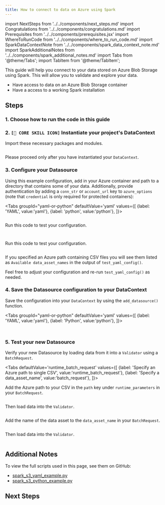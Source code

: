 ```yaml
---
title: How to connect to data on Azure using Spark
---
```

import NextSteps from '../../components/next_steps.md'
import Congratulations from '../../components/congratulations.md'
import Prerequisites from '../../components/prerequisites.jsx'
import WhereToRunCode from '../../components/where_to_run_code.md'
import SparkDataContextNote from '../../components/spark_data_context_note.md'
import SparkAdditionalNotes from '../../components/spark_additional_notes.md'
import Tabs from '@theme/Tabs';
import TabItem from '@theme/TabItem';

This guide will help you connect to your data stored on Azure Blob Storage using Spark.
This will allow you to validate and explore your data.

<Prerequisites>

- Have access to data on an Azure Blob Storage container
- Have a access to a working Spark installation

</Prerequisites>

## Steps

### 1. Choose how to run the code in this guide

<WhereToRunCode />

### 2. `[🍏 CORE SKILL ICON]` Instantiate your project's DataContext

Import these necessary packages and modules.

```python file=../../../../../tests/integration/docusaurus/connecting_to_your_data/cloud/spark_s3_yaml_example.py#L1-L4
```

<SparkDataContextNote />

Please proceed only after you have instantiated your `DataContext`.

### 3. Configure your Datasource

Using this example configuration, add in your Azure container and path to a directory that contains some of your data.
Additionally, provide authentication by adding a `conn_str` or `account_url` key to `azure_options` (note that `credential` is only required for protected containers):

<Tabs
  groupId="yaml-or-python"
  defaultValue='yaml'
  values={[
  {label: 'YAML', value:'yaml'},
  {label: 'python', value:'python'},
  ]}>
  <TabItem value="yaml">

```python file=../../../../../tests/integration/docusaurus/connecting_to_your_data/cloud/spark_s3_yaml_example.py#L20-L39
```

Run this code to test your configuration.

```python file=../../../../../tests/integration/docusaurus/connecting_to_your_data/cloud/spark_s3_yaml_example.py#L50
```

</TabItem>
<TabItem value="python">

```python file=../../../../../tests/integration/docusaurus/connecting_to_your_data/cloud/spark_s3_python_example.py#L21-L40
```

Run this code to test your configuration.

```python file=../../../../../tests/integration/docusaurus/connecting_to_your_data/cloud/spark_s3_python_example.py#L51
```

</TabItem>
</Tabs>

If you specified an Azure path containing CSV files you will see them listed as `Available data_asset_names` in the output of `test_yaml_config()`.

Feel free to adjust your configuration and re-run `test_yaml_config()` as needed.

### 4. Save the Datasource configuration to your DataContext

Save the configuration into your `DataContext` by using the `add_datasource()` function.

<Tabs
  groupId="yaml-or-python"
  defaultValue='yaml'
  values={[
  {label: 'YAML', value:'yaml'},
  {label: 'Python', value:'python'},
  ]}>
  <TabItem value="yaml">

```python file=../../../../../tests/integration/docusaurus/connecting_to_your_data/cloud/spark_s3_yaml_example.py#L52
```

</TabItem>
<TabItem value="python">

```python file=../../../../../tests/integration/docusaurus/connecting_to_your_data/cloud/spark_s3_python_example.py#L53
```

</TabItem>
</Tabs>

### 5. Test your new Datasource

Verify your new Datasource by loading data from it into a `Validator` using a `BatchRequest`.

<Tabs
  defaultValue='runtime_batch_request'
  values={[
  {label: 'Specify an Azure path to single CSV', value:'runtime_batch_request'},
  {label: 'Specify a data_asset_name', value:'batch_request'},
  ]}>
  <TabItem value="runtime_batch_request">

Add the Azure path to your CSV in the `path` key under `runtime_parameters` in your `BatchRequest`.

```python file=../../../../../tests/integration/docusaurus/connecting_to_your_data/cloud/spark_s3_yaml_example.py#L55-L61
```
Then load data into the `Validator`.
```python file=../../../../../tests/integration/docusaurus/connecting_to_your_data/cloud/spark_s3_yaml_example.py#L69-L75
```

  </TabItem>
  <TabItem value="batch_request">

Add the name of the data asset to the `data_asset_name` in your `BatchRequest`.

```python file=../../../../../tests/integration/docusaurus/connecting_to_your_data/cloud/spark_s3_yaml_example.py#L81-L85
```
Then load data into the `Validator`.
```python file=../../../../../tests/integration/docusaurus/connecting_to_your_data/cloud/spark_s3_yaml_example.py#L93-L99
```

  </TabItem>
</Tabs>


<Congratulations />

## Additional Notes

<SparkAdditionalNotes />

To view the full scripts used in this page, see them on GitHub:

- [spark_s3_yaml_example.py](https://github.com/great-expectations/great_expectations/blob/develop/tests/integration/docusaurus/connecting_to_your_data/cloud/spark_s3_yaml_example.py)
- [spark_s3_python_example.py](https://github.com/great-expectations/great_expectations/blob/develop/tests/integration/docusaurus/connecting_to_your_data/cloud/spark_s3_python_example.py)

## Next Steps

<NextSteps />
